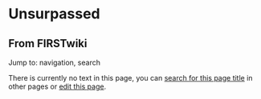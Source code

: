 # Unsurpassed

## From FIRSTwiki

Jump to: navigation, search

There is currently no text in this page, you can [search for this page title](Special:Search/Unsurpassed "Special:Search/Unsurpassed") in other pages or [edit this page](http://www.firstwiki.net/index.php?title=Unsurpassed&action=edit "http://www.firstwiki.net/index.php?title=Unsurpassed&action=edit").
